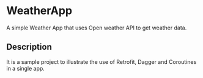 # WeatherApp
A simple Weather App that uses Open weather API to get weather data.
## Description
It is a sample project to illustrate the use of Retrofit, Dagger and Coroutines in a single app. 
